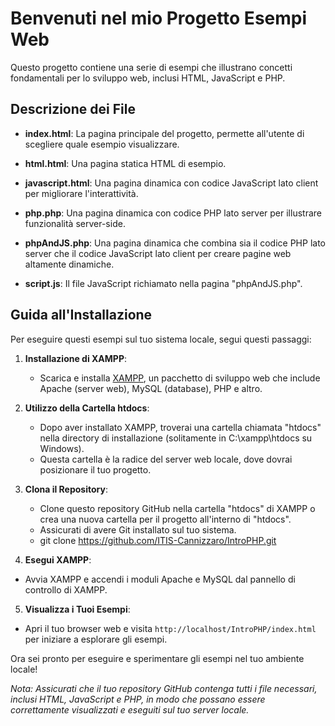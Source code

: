 # Benvenuti nel mio Progetto Esempi Web

Questo progetto contiene una serie di esempi che illustrano concetti fondamentali per lo sviluppo web, inclusi HTML, JavaScript e PHP.

## Descrizione dei File

- **index.html**: La pagina principale del progetto, permette all'utente di scegliere quale esempio visualizzare.

- **html.html**: Una pagina statica HTML di esempio.

- **javascript.html**: Una pagina dinamica con codice JavaScript lato client per migliorare l'interattività.

- **php.php**: Una pagina dinamica con codice PHP lato server per illustrare funzionalità server-side.

- **phpAndJS.php**: Una pagina dinamica che combina sia il codice PHP lato server che il codice JavaScript lato client per creare pagine web altamente dinamiche.

- **script.js**: Il file JavaScript richiamato nella pagina "phpAndJS.php".

## Guida all'Installazione

Per eseguire questi esempi sul tuo sistema locale, segui questi passaggi:

1. **Installazione di XAMPP**:
   - Scarica e installa [XAMPP](https://www.apachefriends.org/index.html), un pacchetto di sviluppo web che include Apache (server web), MySQL (database), PHP e altro.

2. **Utilizzo della Cartella htdocs**:
   - Dopo aver installato XAMPP, troverai una cartella chiamata "htdocs" nella directory di installazione (solitamente in C:\xampp\htdocs su Windows).
   - Questa cartella è la radice del server web locale, dove dovrai posizionare il tuo progetto.

3. **Clona il Repository**:
   - Clone questo repository GitHub nella cartella "htdocs" di XAMPP o crea una nuova cartella per il progetto all'interno di "htdocs".
   - Assicurati di avere Git installato sul tuo sistema.
   - git clone https://github.com/ITIS-Cannizzaro/IntroPHP.git

4. **Esegui XAMPP**:
- Avvia XAMPP e accendi i moduli Apache e MySQL dal pannello di controllo di XAMPP.

5. **Visualizza i Tuoi Esempi**:
- Apri il tuo browser web e visita `http://localhost/IntroPHP/index.html` per iniziare a esplorare gli esempi.

Ora sei pronto per eseguire e sperimentare gli esempi nel tuo ambiente locale!

*Nota: Assicurati che il tuo repository GitHub contenga tutti i file necessari, inclusi HTML, JavaScript e PHP, in modo che possano essere correttamente visualizzati e eseguiti sul tuo server locale.*

